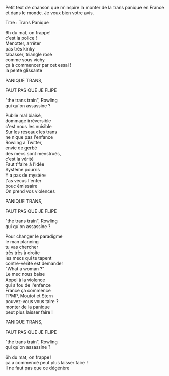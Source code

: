Petit text de chanson que m'inspire la monter de la trans panique en France et dans le monde. Je veux bien votre avis.  
  
Titre : Trans Panique  
  
6h du mat, on frappe!  
c'est la police !  
Menotter, arrêter  
pas très kinky  
tabasser, triangle rosé  
comme sous vichy  
ça à commencer par cet essai !  
la pente glissante  
  
PANIQUE TRANS,  
  
FAUT PAS QUE JE FLIPE  
  
"the trans train", Rowling  
qui qu'on assassine ?  
  
Publie mal biaisé,  
dommage irréversible  
c'est nous les nuisible  
Sur les réseaux les trans  
ne nique pas l'enfance  
Rowling a Twitter,  
envie de gerbé  
des mecs sont menstrués,  
c'est la vérité  
Faut t'faire à l'idée  
Système pourris  
Y a pas de mystère  
t'as vécus l'enfer  
bouc émissaire  
On prend vos violences  
  
PANIQUE TRANS,  
  
FAUT PAS QUE JE FLIPE  
  
"the trans train", Rowling  
qui qu'on assassine ?  
  
Pour changer le paradigme  
le man planning  
tu vas chercher  
très très à droite  
les mecs qui te tapent  
contre-vérité est demander  
"What a woman ?"  
Le mec nous baise  
Appel à la violence  
qui s'fou de l'enfance  
France ça commence  
TPMP, Moutot et Stern  
pouvez-vous vous taire ?  
monter de la panique  
peut plus laisser faire !  
  
PANIQUE TRANS,  
  
FAUT PAS QUE JE FLIPE  
  
"the trans train", Rowling  
qui qu'on assassine ?

6h du mat, on frappe !  
ça a commencé 
peut plus laisser faire !  
Il ne faut pas que ce dégénère 

